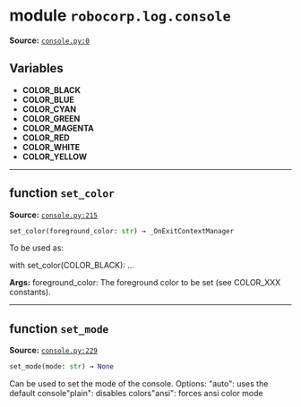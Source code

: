 <!-- markdownlint-disable -->

# module `robocorp.log.console`
**Source:** [`console.py:0`](https://github.com/robocorp/robo/tree/master/log/src/robocorp/log/console.py#L0)



## Variables
- **COLOR_BLACK**
- **COLOR_BLUE**
- **COLOR_CYAN**
- **COLOR_GREEN**
- **COLOR_MAGENTA**
- **COLOR_RED**
- **COLOR_WHITE**
- **COLOR_YELLOW**


---

## function `set_color`
**Source:** [`console.py:215`](https://github.com/robocorp/robo/tree/master/log/src/robocorp/log/console.py#L215)

```python
set_color(foreground_color: str) → _OnExitContextManager
```

To be used as:

with set_color(COLOR_BLACK): ...



**Args:**
 foreground_color: The foreground color to be set (see COLOR_XXX constants).


---

## function `set_mode`
**Source:** [`console.py:229`](https://github.com/robocorp/robo/tree/master/log/src/robocorp/log/console.py#L229)

```python
set_mode(mode: str) → None
```

Can be used to set the mode of the console. Options: "auto": uses the default console"plain": disables colors"ansi": forces ansi color mode


